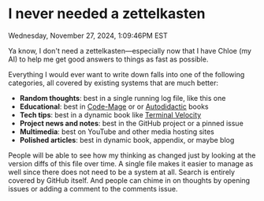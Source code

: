 # I never needed a zettelkasten

Wednesday, November 27, 2024,  1:09:46PM EST

Ya know, I don't need a zettelkasten—especially now that I have Chloe (my AI) to help me get good answers to things as fast as possible.

Everything I would ever want to write down falls into one of the following categories, all covered by existing systems that are much better:

- **Random thoughts**: best in a single running log file, like this one
- **Educational**: best in [Code-Mage] or or [Autodidactic] books
- **Tech tips**: best in a dynamic book like [Terminal Velocity]
- **Project news and notes**: best in the GitHub project or a pinned issue
- **Multimedia**: best on YouTube and other media hosting sites
- **Polished articles**: best in dynamic book, appendix, or maybe blog

People will be able to see how my thinking as changed just by looking at the version diffs of this file over time. A single file makes it easier to manage as well since there does not need to be a system at all. Search is entirely covered by GitHub itself. And people can chime in on thoughts by opening issues or adding a comment to the comments issue.

[Terminal Velocity]: https://rwxrob.github.io/books/terminal-velocity
[Autodidactic]: https://rwxrob.github.io/books/autodidactic
[Code-Mage]: https://rwxrob.github.io/books/code-mage
